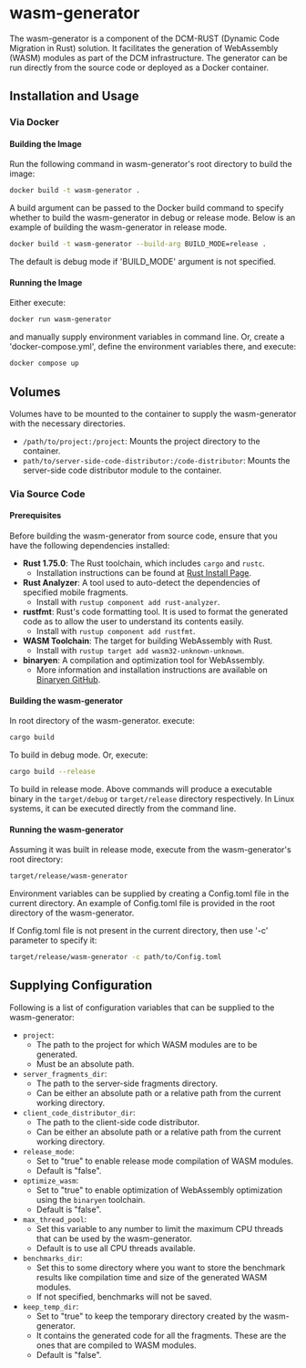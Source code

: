 # wasm-generator

The wasm-generator is a component of the DCM-RUST (Dynamic Code Migration in Rust) solution. It facilitates the
generation of WebAssembly (WASM) modules as part of the DCM infrastructure. The generator can be run directly from the
source code or deployed as a Docker container.

## Installation and Usage

### Via Docker

#### Building the Image

Run the following command in wasm-generator's root directory to build the image:

```bash
docker build -t wasm-generator .
```

A build argument can be passed to the Docker build command to specify whether to build the wasm-generator in debug or
release mode.
Below is an example of building the wasm-generator in release mode.

```bash
docker build -t wasm-generator --build-arg BUILD_MODE=release .
```

The default is debug mode if 'BUILD_MODE' argument is not specified.

#### Running the Image

Either execute:

```bash
docker run wasm-generator
```

and manually supply environment variables in command line.
Or, create a 'docker-compose.yml', define the environment variables there, and execute:

```bash
docker compose up
```

## Volumes

Volumes have to be mounted to the container to supply the wasm-generator with the necessary directories.

- `/path/to/project:/project`: Mounts the project directory to the container.
- `path/to/server-side-code-distributor:/code-distributor`: Mounts the server-side code distributor module to the
  container.

### Via Source Code

#### Prerequisites

Before building the wasm-generator from source code, ensure that you have the following dependencies installed:

- **Rust 1.75.0**: The Rust toolchain, which includes `cargo` and `rustc`.
    - Installation instructions can be found at [Rust Install Page](https://www.rust-lang.org/tools/install).
- **Rust Analyzer**: A tool used to auto-detect the dependencies of specified mobile fragments.
    - Install with `rustup component add rust-analyzer`.
- **rustfmt**: Rust's code formatting tool. It is used to format the generated code as to allow the user to understand
  its contents easily.
    - Install with `rustup component add rustfmt`.
- **WASM Toolchain**: The target for building WebAssembly with Rust.
    - Install with `rustup target add wasm32-unknown-unknown`.
- **binaryen**: A compilation and optimization tool for WebAssembly.
    - More information and installation instructions are available
      on [Binaryen GitHub](https://github.com/WebAssembly/binaryen).

#### Building the wasm-generator

In root directory of the wasm-generator.
execute:

```bash
cargo build
```

To build in debug mode. Or, execute:

```bash
cargo build --release
```

To build in release mode.
Above commands will produce a executable binary in the `target/debug` or `target/release` directory respectively.
In Linux systems, it can be executed directly from the command line.

#### Running the wasm-generator

Assuming it was built in release mode, execute from the wasm-generator's root directory:

```bash 
target/release/wasm-generator
```

Environment variables can be supplied by creating a Config.toml file in the current directory.
An example of Config.toml file is provided in the root directory of the wasm-generator.

If Config.toml file is not present in the current directory, then use '-c' parameter to specify it:

```bash
target/release/wasm-generator -c path/to/Config.toml
```

## Supplying Configuration

Following is a list of configuration variables that can be supplied to the wasm-generator:

- `project`:
    - The path to the project for which WASM modules are to be generated.
    - Must be an absolute path.
- `server_fragments_dir`:
    - The path to the server-side fragments directory.
    - Can be either an absolute path or a relative path from the current working directory.
- `client_code_distributor_dir`:
    - The path to the client-side code distributor.
    - Can be either an absolute path or a relative path from the current working directory.
- `release_mode`:
    - Set to "true" to enable release mode compilation of WASM modules.
    - Default is "false".
- `optimize_wasm`:
    - Set to "true" to enable optimization of WebAssembly optimization using the `binaryen` toolchain.
    - Default is "false".
- `max_thread_pool`:
    - Set this variable to any number to limit the maximum CPU threads that can be used by the wasm-generator.
    - Default is to use all CPU threads available.
- `benchmarks_dir`:
    - Set this to some directory where you want to store the benchmark results like compilation time and size of the
      generated WASM modules.
    - If not specified, benchmarks will not be saved.
- `keep_temp_dir`:
    - Set to "true" to keep the temporary directory created by the wasm-generator.
    - It contains the generated code for all the fragments. These are the ones that are compiled to WASM modules.
    - Default is "false".

